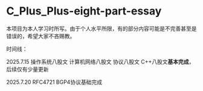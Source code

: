 # C_Plus_Plus-eight-part-essay

本项目为本人学习时所写。由于个人水平所限，有的部分内容可能是不完善甚至是错误的，希望大家不吝赐教。

时间线：

2025.7.15
操作系统八股文 计算机网络八股文 协议八股文 C++八股文**基本完成**，后续仅有少量更新

2025.7.20
RFC4721 BGP4协议基础完成
